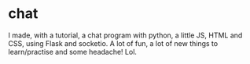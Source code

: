 # chat
I made, with a tutorial, a chat program with python, a little JS, HTML and CSS, using Flask and socketio. A lot of fun, a lot of new things to learn/practise and some headache! Lol.
